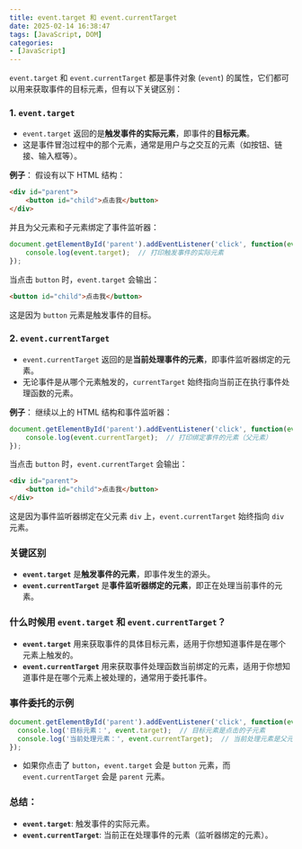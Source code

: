 ```yaml
---
title: event.target 和 event.currentTarget
date: 2025-02-14 16:38:47
tags: [JavaScript, DOM]
categories:
- [JavaScript]
---
```


`event.target` 和 `event.currentTarget` 都是事件对象 (`event`) 的属性，它们都可以用来获取事件的目标元素，但有以下关键区别：

### 1. `event.target`

- `event.target` 返回的是**触发事件的实际元素**，即事件的**目标元素**。
- 这是事件冒泡过程中的那个元素，通常是用户与之交互的元素（如按钮、链接、输入框等）。

**例子**：
假设有以下 HTML 结构：

```html
<div id="parent">
    <button id="child">点击我</button>
</div>
```

并且为父元素和子元素绑定了事件监听器：

```javascript
document.getElementById('parent').addEventListener('click', function(event) {
    console.log(event.target);  // 打印触发事件的实际元素
});
```

当点击 `button` 时，`event.target` 会输出：

```html
<button id="child">点击我</button>
```

这是因为 `button` 元素是触发事件的目标。

### 2. `event.currentTarget`

- `event.currentTarget` 返回的是**当前处理事件的元素**，即事件监听器绑定的元素。
- 无论事件是从哪个元素触发的，`currentTarget` 始终指向当前正在执行事件处理函数的元素。

**例子**：
继续以上的 HTML 结构和事件监听器：

```javascript
document.getElementById('parent').addEventListener('click', function(event) {
    console.log(event.currentTarget);  // 打印绑定事件的元素（父元素）
});
```

当点击 `button` 时，`event.currentTarget` 会输出：

```html
<div id="parent">
    <button id="child">点击我</button>
</div>
```

这是因为事件监听器绑定在父元素 `div` 上，`event.currentTarget` 始终指向 `div` 元素。

### 关键区别

- **`event.target`** 是**触发事件的元素**，即事件发生的源头。
- **`event.currentTarget`** 是**事件监听器绑定的元素**，即正在处理当前事件的元素。

### 什么时候用 `event.target` 和 `event.currentTarget`？

- **`event.target`** 用来获取事件的具体目标元素，适用于你想知道事件是在哪个元素上触发的。
- **`event.currentTarget`** 用来获取事件处理函数当前绑定的元素，适用于你想知道事件是在哪个元素上被处理的，通常用于委托事件。

### 事件委托的示例

```javascript
document.getElementById('parent').addEventListener('click', function(event) {
  console.log('目标元素：', event.target);  // 目标元素是点击的子元素
  console.log('当前处理元素：', event.currentTarget);  // 当前处理元素是父元素
});
```

- 如果你点击了 `button`，`event.target` 会是 `button` 元素，而 `event.currentTarget` 会是 `parent` 元素。

### 总结：

- **`event.target`**: 触发事件的实际元素。
- **`event.currentTarget`**: 当前正在处理事件的元素（监听器绑定的元素）。
